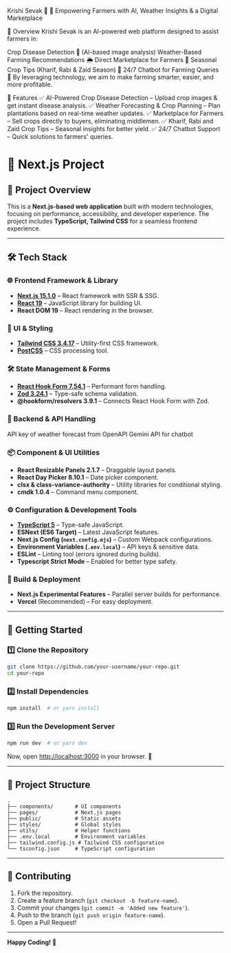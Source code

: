 Krishi Sevak 🌱
🚀 Empowering Farmers with AI, Weather Insights & a Digital Marketplace

🌟 Overview
Krishi Sevak is an AI-powered web platform designed to assist farmers in:

Crop Disease Detection 📸 (AI-based image analysis)
Weather-Based Farming Recommendations 🌦️
Direct Marketplace for Farmers 🛒
Seasonal Crop Tips (Kharif, Rabi & Zaid Season) 🌱
24/7 Chatbot for Farming Queries 🤖
By leveraging technology, we aim to make farming smarter, easier, and more profitable.

🔑 Features
✅ AI-Powered Crop Disease Detection – Upload crop images & get instant disease analysis.
✅ Weather Forecasting & Crop Planning – Plan plantations based on real-time weather updates.
✅ Marketplace for Farmers – Sell crops directly to buyers, eliminating middlemen.
✅ Kharif, Rabi and Zaid Crop Tips – Seasonal insights for better yield.
✅ 24/7 Chatbot Support – Quick solutions to farmers' queries.

# 🚀 Next.js Project

## 📌 Project Overview
This is a **Next.js-based web application** built with modern technologies, focusing on performance, accessibility, and developer experience. The project includes **TypeScript, Tailwind CSS** for a seamless frontend experience.

---

## 🛠 Tech Stack

### **🌐 Frontend Framework & Library**
- **[Next.js 15.1.0](https://nextjs.org/)** – React framework with SSR & SSG.
- **[React 19](https://react.dev/)** – JavaScript library for building UI.
- **React DOM 19** – React rendering in the browser.

### **🎨 UI & Styling**
- **[Tailwind CSS 3.4.17](https://tailwindcss.com/)** – Utility-first CSS framework.
- **[PostCSS](https://postcss.org/)** – CSS processing tool.

### **🛠 State Management & Forms**
- **[React Hook Form 7.54.1](https://react-hook-form.com/)** – Performant form handling.
- **[Zod 3.24.1](https://zod.dev/)** – Type-safe schema validation.
- **@hookform/resolvers 3.9.1** – Connects React Hook Form with Zod.

### **🔗 Backend & API Handling**
API key of weather forecast from OpenAPI
Gemini API for chatbot

### **📦 Component & UI Utilities**
- **React Resizable Panels 2.1.7** – Draggable layout panels.
- **React Day Picker 8.10.1** – Date picker component.
- **clsx & class-variance-authority** – Utility libraries for conditional styling.
- **cmdk 1.0.4** – Command menu component.

### **⚙️ Configuration & Development Tools**
- **[TypeScript 5](https://www.typescriptlang.org/)** – Type-safe JavaScript.
- **ESNext (ES6 Target)** – Latest JavaScript features.
- **Next.js Config (`next.config.mjs`)** – Custom Webpack configurations.
- **Environment Variables (`.env.local`)** – API keys & sensitive data.
- **ESLint** – Linting tool (errors ignored during builds).
- **Typescript Strict Mode** – Enabled for better type safety.

### **🚀 Build & Deployment**
- **Next.js Experimental Features** – Parallel server builds for performance.
- **Vercel** (Recommended) – For easy deployment.

---

## 🚀 Getting Started
### 1️⃣ Clone the Repository
```bash
git clone https://github.com/your-username/your-repo.git
cd your-repo
```

### 2️⃣ Install Dependencies
```bash
npm install  # or yarn install
```

### 3️⃣ Run the Development Server
```bash
npm run dev  # or yarn dev
```

Now, open [http://localhost:3000](http://localhost:3000) in your browser. 🎉

---

## 📂 Project Structure
```
.
├── components/       # UI components
├── pages/            # Next.js pages
├── public/           # Static assets
├── styles/           # Global styles
├── utils/            # Helper functions
├── .env.local        # Environment variables
├── tailwind.config.js # Tailwind CSS configuration
└── tsconfig.json     # TypeScript configuration
```

---

## 🤝 Contributing
1. Fork the repository.
2. Create a feature branch (`git checkout -b feature-name`).
3. Commit your changes (`git commit -m 'Added new feature'`).
4. Push to the branch (`git push origin feature-name`).
5. Open a Pull Request!

---
**Happy Coding! 🚀**

